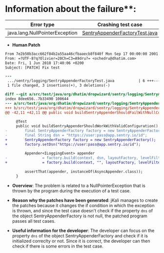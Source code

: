 # Information about the failure**:

| Error type   | Crashing test case | Changed file by jKali |
|--------------|-------------------|----------------------------|
| java.lang.NullPointerException | [SentryAppenderFactoryTest.java](https://github.com/repairnator/repairnator-experiments-one-erroring-test-case/blob/f84870cfada527e1516718723c3698bb6942fb89/src/test/java/org/dhatim/dropwizard/sentry/logging/SentryAppenderFactoryTest.java#L49)| [SentryAppenderFactory.java](https://github.com/repairnator/repairnator-experiments-one-erroring-test-case/blob/f84870cfada527e1516718723c3698bb6942fb89/src/main/java/org/dhatim/dropwizard/sentry/logging/SentryAppenderFactory.java#L151)|

- **Human Patch**

```diff
From 7e2b50b3acc662f84b2a55aa46cfbaaecb8f840f Mon Sep 17 00:00:00 2001
From: =?UTF-8?q?Olivier=20Ch=C3=A9dru?= <ochedru@dhatim.com>
Date: Fri, 1 Jun 2018 17:40:06 +0200
Subject: [PATCH] Fix test

---
 .../sentry/logging/SentryAppenderFactoryTest.java           | 6 +++---
 1 file changed, 3 insertions(+), 3 deletions(-)

diff --git a/src/test/java/org/dhatim/dropwizard/sentry/logging/SentryAppenderFactoryTest.java b/src/test/java/org/dhatim/dropwizard/sentry/logging/SentryAppenderFactoryTest.java
index 8dee656..7b33490 100644
--- a/src/test/java/org/dhatim/dropwizard/sentry/logging/SentryAppenderFactoryTest.java
+++ b/src/test/java/org/dhatim/dropwizard/sentry/logging/SentryAppenderFactoryTest.java
@@ -42,11 +42,11 @@ public void buildSentryAppenderShouldFailWithNullContext() {
 
     @Test
     public void buildSentryAppenderShouldWorkWithValidConfiguration() {
-        final SentryAppenderFactory factory = new SentryAppenderFactory();
-        final String dsn = "https://user:pass@app.sentry.io/id";
+        SentryAppenderFactory factory = new SentryAppenderFactory();
+        factory.setDsn("https://user:pass@app.sentry.io/id");
 
         Appender<ILoggingEvent> appender
-                = factory.build(context, dsn, layoutFactory, levelFilterFactory, asyncAppenderFactory);
+                = factory.build(context, "", layoutFactory, levelFilterFactory, asyncAppenderFactory);
 
         assertThat(appender, instanceOf(AsyncAppender.class));
     }
```

- **Overview**: The problem is related to a NullPointerException that is thrown by the program during the execution of a test case.

- **Reason why the patches have been generated**: jKali manages to create the patches because it changes the if condition in which the exception is thrown, and since the test case doesn't check if the property `dns` of the object SentryAppenderFactory is not null, the patched program passes all test cases.

- **Useful information for the developer**: The developer can focus on the property `dns` of the object SentryAppenderFactory and check if it is initialized correclty or not. Since it is correct, the developer can then check if there is some errors in the test case.
